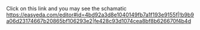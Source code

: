 Click on this link and you may see the schamatic
https://easyeda.com/editor#id=4bd92a3d8e1040149fb7a1f193e9155f|!b9b9a06d23174667b20865bf106293e2|fe428c93d1074cea8bf8b626670f4b4d
